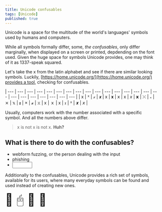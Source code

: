 ```yaml
---
title: Unicode confusables
tags: [Unicode]
published: true
---
```

Unicode is a space for the multitude of the world's languages' symbols used by humans and computers.

While all symbols formally differ, some, *the confusables*, only differ marginally, when displayed on a screen or printed, depdending on the font used. Given the huge space for symbols Unicode provides, one may think of it as 1337-speak squared.

Let's take the x from the latin alphabet and see if there are similar looking symbols. Luckily, [https://home.unicode.org/](https://home.unicode.org/) [provides a tool](https://util.unicode.org/UnicodeJsps/confusables.jsp?a=x&r=None), checking for confusables.

| --- | --- | --- | --- | --- | --- | --- | --- | --- | --- | --- | --- | --- | --- | --- | --- | --- | --- | --- | --- | --- | --- | --- |
| x | ᕁ | 𝓍 | 𝙭 | х | 𝐱 | 𝗑 | x | 𝑥 | 𝘅 | ⤬ | ᙮ | ⨯ | 𝕩 | 𝖝 | × | 𝔁 | 𝚡 | x | ｘ | ⅹ | 𝔵 | ᕽ | 𝒙 | 𝘹 |

Usually, computers work with the number associated with a specific symbol. And all the numbers above differ.

> x is not x is not x. **Huh?**

## What is there to do with the confusables?

* webform fuzzing, or the person dealing with the input
* phishing
* <input type="text" size="5">

Additionally to the confusables, Unicode provides a rich set of symbols, available for its users, where many everyday symbols can be found and used instead of creating new ones.

<span style="font-size: 40px;">&#x1F506; &#x1F5B0;  &#x1F355; &#x1F30C;</span>
